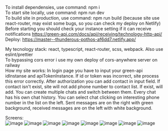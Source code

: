 To install dependensies, use command: npm i   
To start site locally, use command: npm run dev   
To build site in production, use command: npm run build (because site use react-router, may exist some bugs, so you can check my deploy on Netlify)   
Before starting you should check your instance setting if it can receive notifications https://green-api.com/docs/api/receiving/technology-http-api/   
Deploy: https://master--thunderous-pothos-af6dd7.netlify.app/

My tecnology stack: react, typescript, react-router, scss, webpack. Also use eslint/prettier   
To bypassing cors error i use my own deploy of cors-anywhere server on railway   
How my site works: In login page you have to input your green-api idInstanse and apiTokenInstance. If id or token was incorrect, site process this error correctly. 
After authorization you can add contact in input field. If contact isn't exist, site will not add phone number to contact list. If exist, will add. You can create multiple chats and 
switch between them. Every chat has his own chat history. You can select chat clicking on interesting phone number in the list on the left. Sent messages are on the right with green background,
received messages are on the left with white background.

Screens:   
![image](https://github.com/foxnorth228/green-api-chat/assets/102675886/9070e548-67cb-4650-b023-79ff22d5b5ee)
![image](https://github.com/foxnorth228/green-api-chat/assets/102675886/01405c57-48d7-41ea-8a16-8e10db1cd60d)
![image](https://github.com/foxnorth228/green-api-chat/assets/102675886/64d33842-29ee-4273-badb-de5b8ad5a19f)
![image](https://github.com/foxnorth228/green-api-chat/assets/102675886/988cd450-8eb7-4259-bb4e-eec2dc85f21b)
![image](https://github.com/foxnorth228/green-api-chat/assets/102675886/9c77db44-2eee-4abf-a211-eb0a0b8a138a)
![image](https://github.com/foxnorth228/green-api-chat/assets/102675886/9b27478e-db84-449d-abed-2a878f439f57)
![image](https://github.com/foxnorth228/green-api-chat/assets/102675886/7063ee3c-b72c-4dd8-a066-3537bd848ca2)
![image](https://github.com/foxnorth228/green-api-chat/assets/102675886/5d143e33-af5d-4f03-9238-db3b0d7b9564)
